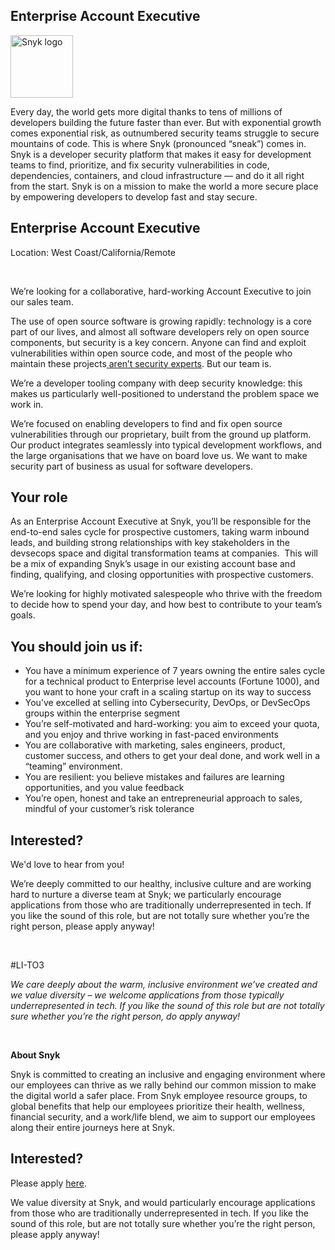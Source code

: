 Enterprise Account Executive
---

<img src="https://res.cloudinary.com/snyk/image/upload/v1537345894/press-kit/brand/logo-black.png" width="100" alt="Snyk logo" />

<div class="content-intro"><p><span style="font-weight: 400;">Every day, the world gets more digital thanks to tens of millions of developers building the future faster than ever. But with exponential growth comes exponential risk, as outnumbered security teams struggle to secure mountains of code. This is where Snyk (pronounced “sneak”) comes in. Snyk is a developer security platform that makes it easy for development teams to find, prioritize, and fix security vulnerabilities in code, dependencies, containers, and cloud infrastructure — and do it all right from the start. Snyk is on a mission to make the world a more secure place by empowering developers to develop fast and stay secure.</span></p></div><h2><strong>Enterprise Account Executive</strong></h2>
<p><span style="font-weight: 400;">Location: West Coast/California/Remote</span></p>
<p>&nbsp;</p>
<p><span style="font-weight: 400;">We’re looking for a collaborative, hard-working Account Executive to join our sales team.</span></p>
<p><span style="font-weight: 400;">The use of open source software is growing rapidly: technology is a core part of our lives, and almost all software developers rely on open source components, but security is a key concern. Anyone can find and exploit vulnerabilities within open source code, and most of the people who maintain these projects</span><a href="https://snyk.io/stateofossecurity/#risk-and-impact"><span style="font-weight: 400;"> </span><span style="font-weight: 400;">aren’t security experts</span></a><span style="font-weight: 400;">. But our team is.</span></p>
<p><span style="font-weight: 400;">We’re a developer tooling company with deep security knowledge: this makes us particularly well-positioned to understand the problem space we work in.</span></p>
<p><span style="font-weight: 400;">We’re focused on enabling developers to find and fix open source vulnerabilities through our proprietary, built from the ground up platform. Our product integrates seamlessly into typical development workflows, and the large organisations that we have on board love us. We want to make security part of business as usual for software developers.</span></p>
<h2><strong>Your role</strong></h2>
<p><span style="font-weight: 400;">As an Enterprise Account Executive at Snyk, you’ll be responsible for the end-to-end sales cycle for prospective customers, taking warm inbound leads, and building strong relationships with key stakeholders in the devsecops space and digital transformation teams at companies.&nbsp; This will be a mix of expanding Snyk’s usage in our existing account base and finding, qualifying, and closing opportunities with prospective customers.</span></p>
<p><span style="font-weight: 400;">We’re looking for highly motivated salespeople who thrive with the freedom to decide how to spend your day, and how best to contribute to your team’s goals.</span></p>
<h2><strong>You should join us if:</strong></h2>
<ul>
<li style="font-weight: 400;"><span style="font-weight: 400;">You have a minimum experience of 7 years owning the entire sales cycle for a technical product to Enterprise level accounts (Fortune 1000), and you want to hone your craft in a scaling startup on its way to success</span></li>
<li style="font-weight: 400;"><span style="font-weight: 400;">You’ve excelled at selling into Cybersecurity, DevOps, or DevSecOps groups within the enterprise segment</span></li>
<li style="font-weight: 400;"><span style="font-weight: 400;">You’re self-motivated and hard-working: you aim to exceed your quota, and you enjoy and thrive working in fast-paced environments</span></li>
<li style="font-weight: 400;"><span style="font-weight: 400;">You are collaborative with marketing, sales engineers, product, customer success, and others to get your deal done, and work well in a “teaming” environment.&nbsp;&nbsp;</span></li>
<li style="font-weight: 400;"><span style="font-weight: 400;">You are resilient: you believe mistakes and failures are learning opportunities, and you value feedback</span></li>
<li style="font-weight: 400;"><span style="font-weight: 400;">You’re open, honest and take an entrepreneurial approach to sales, mindful of your customer’s risk tolerance</span></li>
</ul>
<h2><strong>Interested?</strong></h2>
<p><span style="font-weight: 400;">We'd love to hear from you!</span></p>
<p><span style="font-weight: 400;">We’re deeply committed to our healthy, inclusive culture and are working hard to nurture a diverse team at Snyk; we particularly encourage applications from those who are traditionally underrepresented in tech. If you like the sound of this role, but are not totally sure whether you’re the right person, please apply anyway!</span></p>
<p>&nbsp;</p>
<p><span style="font-weight: 400;">#LI-TO3</span></p><div class="content-conclusion"><p><em data-stringify-type="italic">We care deeply about the warm, inclusive environment we’ve created and we value diversity – we welcome applications from those typically underrepresented in tech. If you like the sound of this role but are not totally sure whether you’re the right person, do apply anyway!</em></p>
<p>&nbsp;</p>
<p><strong>About Snyk</strong></p>
<p><strong><span style="font-weight: 400;">Snyk is committed to creating an inclusive and engaging environment where our employees can thrive as we rally behind our common mission to make the digital world a safer place. From Snyk employee resource groups, to global benefits that help our employees prioritize their health, wellness, financial security, and a work/life blend, we aim to support our employees along their entire journeys here at Snyk. </span></strong></p></div>

Interested?
---

Please apply [here](https://boards.greenhouse.io/snyk/jobs/6323829002#app).

We value diversity at Snyk, and would particularly encourage applications from those who are traditionally underrepresented in tech.
If you like the sound of this role, but are not totally sure whether you’re the right person, please apply anyway!
